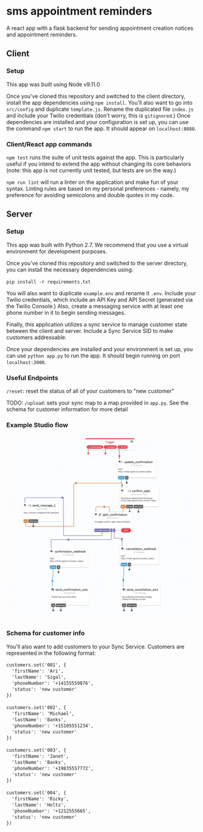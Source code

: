 # sms appointment reminders
A react app with a flask backend for sending appointment creation notices and appointment reminders.

## Client

### Setup
This app was built using Node v9.11.0

Once you've cloned this repository and switched to the client directory, install the app dependencies using `npm install`. You'll also want to go into `src/config` and duplicate `template.js`. Rename the duplicated file `index.js` and include your Twilio credentials (don't worry, this is `gitignored`.) Once dependencies are installed and your configuration is set up, you can use the command `npm start` to run the app. It should appear on `localhost:8080`.

### Client/React app commands

`npm test` runs the suite of unit tests against the app. This is particularly useful if you intend to extend the app without changing its core behaviors (note: this app is not currently unit tested, but tests are on the way.)

`npm run lint` will run a linter on the application and make fun of your syntax. Linting rules are based on my personal preferences - namely, my preference for avoiding semicolons and double quotes in my code.

## Server
### Setup
This app was built with Python 2.7. We recommend that you use a virtual environment for development purposes.

Once you've cloned this repository and switched to the server directory, you can install the necessary dependencies using:

`pip install -r requirements.txt`

You will also want to duplicate `example.env` and rename it `.env`. Include your Twilio credentials, which include an API Key and API Secret (generated via the Twilio Console.) Also, create a messaging service with at least one phone number in it to begin sending messages.

Finally, this application utilizes a sync service to manage customer state between the client and server. Include a Sync Service SID to make customers addressable.

Once your dependencies are installed and your environment is set up, you can use `python app.py` to run the app. It should begin running on port `localhost:3000`.

### Useful Endpoints

`/reset`: reset the status of all of your customers to "new customer"

TODO: `/upload`: sets your sync map to a map provided in `app.py`. See the schema for customer information for more detail

### Example Studio flow
![a sample Studio flow for appointment reminders](https://github.com/ayyrickay/sms-reminder-demo/blob/master/assets/example-studio-flow.png)


### Schema for customer info
You'll also want to add customers to your Sync Service. Customers are represented in the following format:

```
customers.set('001', {
  'firstName': 'Ari',
  'lastName': 'Sigal',
  'phoneNumber': '+14155559876',
  'status': 'new customer'
})

customers.set('002', {
  'firstName': 'Michael',
  'lastName': 'Banks',
  'phoneNumber': '+15105551234',
  'status': 'new customer'
})

customers.set('003', {
  'firstName': 'Janet',
  'lastName': 'Banks',
  'phoneNumber': '+19835557772',
  'status': 'new customer'
})

customers.set('004', {
  'firstName': 'Ricky',
  'lastName': 'Holtz',
  'phoneNumber': '+1212555665',
  'status': 'new customer'
})
```
